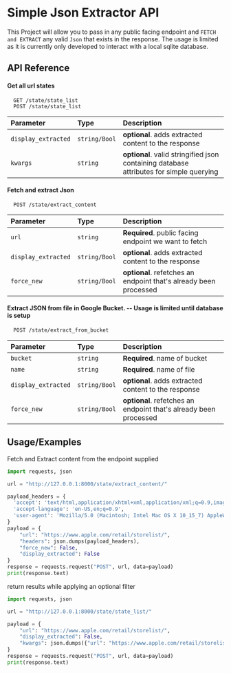 
# Simple Json Extractor API

This Project will allow you to pass in any public facing endpoint and `FETCH and EXTRACT` any valid `Json` that exists in the response. The usage is limited as it is currently only developed to interact with a local sqlite database. 


## API Reference

#### Get all url states

```http
  GET /state/state_list
  POST /state/state_list
```

| Parameter | Type     | Description                |
| :-------- | :------- | :------------------------- |
| `display_extracted` | `string/Bool` | **optional**. adds extracted content to the response |
| `kwargs` | `string` | **optional**. valid stringified json containing database attributes for simple querying  |


#### Fetch and extract Json

```http
  POST /state/extract_content
```

| Parameter | Type     | Description                       |
| :-------- | :------- | :-------------------------------- |
| `url`      | `string` | **Required**. public facing endpoint we want to fetch |
| `display_extracted` | `string/Bool` | **optional**. adds extracted content to the response |
| `force_new` | `string/Bool` | **optional**. refetches an endpoint that's already been processed |



#### Extract JSON from file in Google Bucket. -- Usage is limited until database is setup

```http
  POST /state/extract_from_bucket
```

| Parameter | Type     | Description                       |
| :-------- | :------- | :-------------------------------- |
| `bucket`      | `string` | **Required**. name of bucket |
| `name`      | `string` | **Required**. name of file |
| `display_extracted` | `string/Bool` | **optional**. adds extracted content to the response |
| `force_new` | `string/Bool` | **optional**. refetches an endpoint that's already been processed |

## Usage/Examples

Fetch and Extract content from the endpoint supplied
```python
import requests, json

url = "http://127.0.0.1:8000/state/extract_content/"

payload_headers = {
  'accept': 'text/html,application/xhtml+xml,application/xml;q=0.9,image/avif,image/webp,image/apng,*/*;q=0.8,application/signed-exchange;v=b3;q=0.7',
  'accept-language': 'en-US,en;q=0.9',
  'user-agent': 'Mozilla/5.0 (Macintosh; Intel Mac OS X 10_15_7) AppleWebKit/537.36 (KHTML, like Gecko) Chrome/118.0.0.0 Safari/537.36'
}
payload = {
    "url": "https://www.apple.com/retail/storelist/",
    "headers": json.dumps(payload_headers),
    "force_new": False,
    "display_extracted": False
}
response = requests.request("POST", url, data=payload)
print(response.text)
```

return results while applying an optional filter
```python
import requests, json

url = "http://127.0.0.1:8000/state/state_list/"

payload = {
    "url": "https://www.apple.com/retail/storelist/",
    "display_extracted": False,
    "kwargs": json.dumps({"url": "https://www.apple.com/retail/storelist/"})
}
response = requests.request("POST", url, data=payload)
print(response.text)
```

